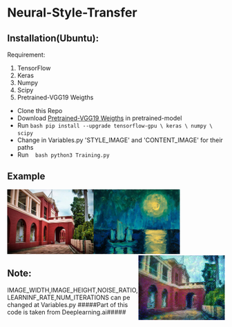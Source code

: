 # Neural-Style-Transfer


## Installation(Ubuntu):
 Requirement:
 1. TensorFlow
 2. Keras
 3. Numpy
 4. Scipy
 5. Pretrained-VGG19 Weigths
 
* Clone this Repo
* Download [Pretrained-VGG19 Weigths](http://www.vlfeat.org/matconvnet/models/imagenet-vgg-verydeep-19.mat) in pretrained-model
* Run
      ```bash
         pip install --upgrade tensorflow-gpu \
                               keras \
                               numpy \
                               scipy 
      ```
* Change in Variables.py 'STYLE_IMAGE' and 'CONTENT_IMAGE' for their paths 
* Run
     ```bash
          python3 Training.py
       ```
## Example
<img align="left" width="200" height="150" src='./output/c1.jpg'>
<img align="centre" width="200" height="150" src='./output/S.jpg'>
<img align="right" width="200" height="150" src='./output/generated_image.jpg'>


## Note:
   IMAGE_WIDTH,IMAGE_HEIGHT,NOISE_RATIO,LEARNINF_RATE,NUM_ITERATIONS can pe changed at Variables.py
   #####Part of this code is taken from Deeplearning.ai#####
